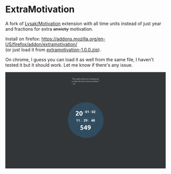 ExtraMotivation
========
A fork of [Lysak/Motivation](https://github.com/Lysak/motivation) extension with all time units instead of just year and fractions for extra ~~anxiety~~ motivation.

Install on firefox: https://addons.mozilla.org/en-US/firefox/addon/extramotivation/    
(or just load it from [extramotivation-1.0.0.zip](https://github.com/itsmohmans/motivation/blob/master/extramotivation-1.0.0.zip)).

On chrome, I guess you can load it as well from the same file, I haven't tested it but it should work. Let me know if there's any issue.

<!-- For Chrome add add-on from [chrome.google.com/webstore](https://chrome.google.com/webstore/detail/motivation/aliachjmgkelibfecomdccomahgpople/ "https://chrome.google.com/webstore/detail/motivation/aliachjmgkelibfecomdccomahgpople/")

![](chrome.png) -->

<!-- For Firefox add add-on from [addons.mozilla.org](https://addons.mozilla.org/ru/firefox/addon/motivation-new-tab/ "https://addons.mozilla.org/ru/firefox/addon/motivation-new-tab/") -->

![](firefox.png)
